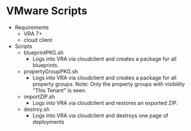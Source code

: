 # VMware Scripts

- Requirements
  - VRA 7+ 
  - cloud client
- Scripts
  - blueprintPKG.sh
    - Logs into VRA via cloudclient and creates a package for all blueprints. 
  - propertyGroupPKG.sh
    - Logs into VRA via cloudclient and creates a package for all property groups. Note: Only the property groups with visibility "This Tenant" is seen.
  - importZIP.sh
    - Logs into VRA via cloudclient and restores an exported ZIP.
  - destroy.sh
    - Logs into VRA via cloudclient and destroys one page of deployments